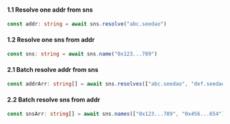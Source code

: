 #### 1.1 Resolve one addr from sns

```typescript
const addr: string = await sns.resolve("abc.seedao")
```

#### 1.2 Resolve one sns from addr

```typescript
const sns: string = await sns.name("0x123...789")
```

#### 2.1 Batch resolve addr from sns

```typescript
const addrArr: string[] = await sns.resolves(["abc.seedao", "def.seedao"]);
```

#### 2.2 Batch resolve sns from addr

```typescript
const snsArr: string[] = await sns.names(["0x123...789", "0x456...654"]);
```
